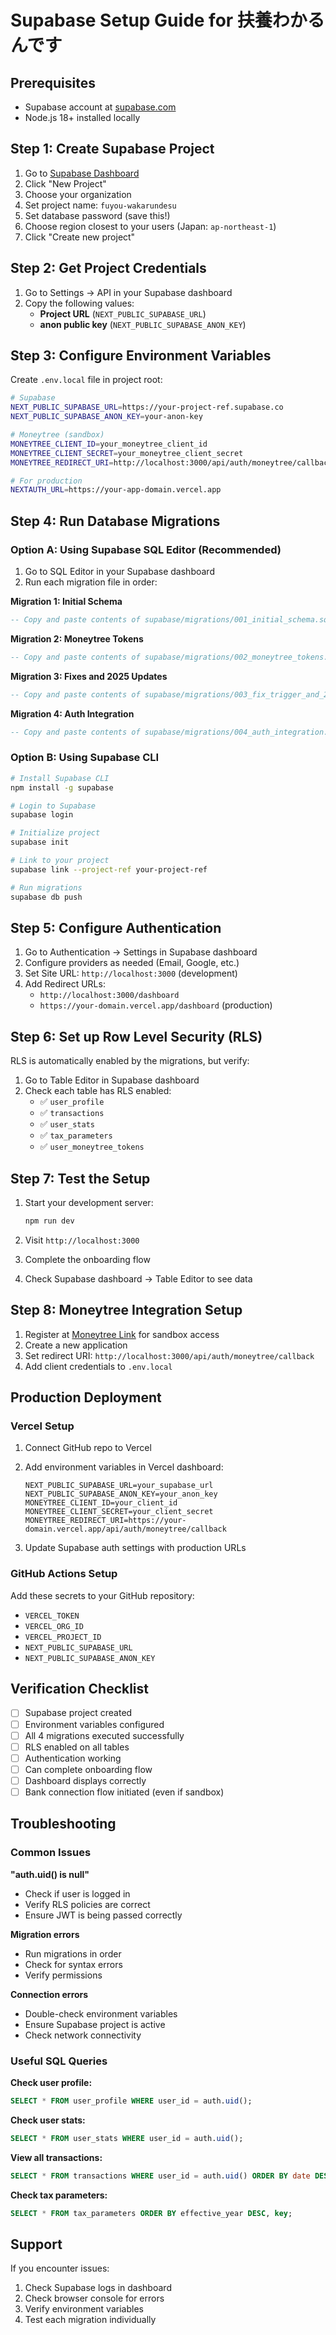 # Supabase Setup Guide for 扶養わかるんです

## Prerequisites
- Supabase account at [supabase.com](https://supabase.com)
- Node.js 18+ installed locally

## Step 1: Create Supabase Project

1. Go to [Supabase Dashboard](https://app.supabase.com)
2. Click "New Project"
3. Choose your organization
4. Set project name: `fuyou-wakarundesu`
5. Set database password (save this!)
6. Choose region closest to your users (Japan: `ap-northeast-1`)
7. Click "Create new project"

## Step 2: Get Project Credentials

1. Go to Settings → API in your Supabase dashboard
2. Copy the following values:
   - **Project URL** (`NEXT_PUBLIC_SUPABASE_URL`)
   - **anon public key** (`NEXT_PUBLIC_SUPABASE_ANON_KEY`)

## Step 3: Configure Environment Variables

Create `.env.local` file in project root:

```bash
# Supabase
NEXT_PUBLIC_SUPABASE_URL=https://your-project-ref.supabase.co
NEXT_PUBLIC_SUPABASE_ANON_KEY=your-anon-key

# Moneytree (sandbox)
MONEYTREE_CLIENT_ID=your_moneytree_client_id
MONEYTREE_CLIENT_SECRET=your_moneytree_client_secret
MONEYTREE_REDIRECT_URI=http://localhost:3000/api/auth/moneytree/callback

# For production
NEXTAUTH_URL=https://your-app-domain.vercel.app
```

## Step 4: Run Database Migrations

### Option A: Using Supabase SQL Editor (Recommended)

1. Go to SQL Editor in your Supabase dashboard
2. Run each migration file in order:

**Migration 1: Initial Schema**
```sql
-- Copy and paste contents of supabase/migrations/001_initial_schema.sql
```

**Migration 2: Moneytree Tokens**
```sql
-- Copy and paste contents of supabase/migrations/002_moneytree_tokens.sql
```

**Migration 3: Fixes and 2025 Updates**
```sql
-- Copy and paste contents of supabase/migrations/003_fix_trigger_and_2025_updates.sql
```

**Migration 4: Auth Integration**
```sql
-- Copy and paste contents of supabase/migrations/004_auth_integration.sql
```

### Option B: Using Supabase CLI

```bash
# Install Supabase CLI
npm install -g supabase

# Login to Supabase
supabase login

# Initialize project
supabase init

# Link to your project
supabase link --project-ref your-project-ref

# Run migrations
supabase db push
```

## Step 5: Configure Authentication

1. Go to Authentication → Settings in Supabase dashboard
2. Configure providers as needed (Email, Google, etc.)
3. Set Site URL: `http://localhost:3000` (development)
4. Add Redirect URLs:
   - `http://localhost:3000/dashboard`
   - `https://your-domain.vercel.app/dashboard` (production)

## Step 6: Set up Row Level Security (RLS)

RLS is automatically enabled by the migrations, but verify:

1. Go to Table Editor in Supabase dashboard
2. Check each table has RLS enabled:
   - ✅ `user_profile`
   - ✅ `transactions` 
   - ✅ `user_stats`
   - ✅ `tax_parameters`
   - ✅ `user_moneytree_tokens`

## Step 7: Test the Setup

1. Start your development server:
   ```bash
   npm run dev
   ```

2. Visit `http://localhost:3000`
3. Complete the onboarding flow
4. Check Supabase dashboard → Table Editor to see data

## Step 8: Moneytree Integration Setup

1. Register at [Moneytree Link](https://link.moneytree.jp/) for sandbox access
2. Create a new application
3. Set redirect URI: `http://localhost:3000/api/auth/moneytree/callback`
4. Add client credentials to `.env.local`

## Production Deployment

### Vercel Setup

1. Connect GitHub repo to Vercel
2. Add environment variables in Vercel dashboard:
   ```
   NEXT_PUBLIC_SUPABASE_URL=your_supabase_url
   NEXT_PUBLIC_SUPABASE_ANON_KEY=your_anon_key
   MONEYTREE_CLIENT_ID=your_client_id
   MONEYTREE_CLIENT_SECRET=your_client_secret
   MONEYTREE_REDIRECT_URI=https://your-domain.vercel.app/api/auth/moneytree/callback
   ```

3. Update Supabase auth settings with production URLs

### GitHub Actions Setup

Add these secrets to your GitHub repository:
- `VERCEL_TOKEN`
- `VERCEL_ORG_ID` 
- `VERCEL_PROJECT_ID`
- `NEXT_PUBLIC_SUPABASE_URL`
- `NEXT_PUBLIC_SUPABASE_ANON_KEY`

## Verification Checklist

- [ ] Supabase project created
- [ ] Environment variables configured
- [ ] All 4 migrations executed successfully
- [ ] RLS enabled on all tables
- [ ] Authentication working
- [ ] Can complete onboarding flow
- [ ] Dashboard displays correctly
- [ ] Bank connection flow initiated (even if sandbox)

## Troubleshooting

### Common Issues

**"auth.uid() is null"**
- Check if user is logged in
- Verify RLS policies are correct
- Ensure JWT is being passed correctly

**Migration errors**
- Run migrations in order
- Check for syntax errors
- Verify permissions

**Connection errors**
- Double-check environment variables
- Ensure Supabase project is active
- Check network connectivity

### Useful SQL Queries

**Check user profile:**
```sql
SELECT * FROM user_profile WHERE user_id = auth.uid();
```

**Check user stats:**
```sql
SELECT * FROM user_stats WHERE user_id = auth.uid();
```

**View all transactions:**
```sql
SELECT * FROM transactions WHERE user_id = auth.uid() ORDER BY date DESC;
```

**Check tax parameters:**
```sql
SELECT * FROM tax_parameters ORDER BY effective_year DESC, key;
```

## Support

If you encounter issues:
1. Check Supabase logs in dashboard
2. Check browser console for errors
3. Verify environment variables
4. Test each migration individually